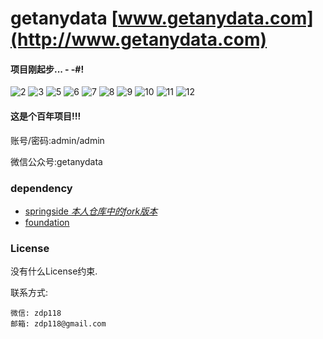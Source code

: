 # getanydata   [www.getanydata.com](http://www.getanydata.com)

#### 项目刚起步... - -#!

![2](http://innmall-user-image.b0.upaiyun.com/gad/2.png)
![3](http://innmall-user-image.b0.upaiyun.com/gad/3.png)
![5](http://innmall-user-image.b0.upaiyun.com/gad/5.png)
![6](http://innmall-user-image.b0.upaiyun.com/gad/6.png)
![7](http://innmall-user-image.b0.upaiyun.com/gad/7.pic.jpg)
![8](http://innmall-user-image.b0.upaiyun.com/gad/8.pic.jpg)
![9](http://innmall-user-image.b0.upaiyun.com/gad/9.pic.jpg)
![10](http://innmall-user-image.b0.upaiyun.com/gad/10.pic.jpg)
![11](http://innmall-user-image.b0.upaiyun.com/gad/11.pic.jpg)
![12](http://innmall-user-image.b0.upaiyun.com/gad/12.pic.jpg)


#### 这是个百年项目!!!

账号/密码:admin/admin

微信公众号:getanydata


### dependency
 + [springside *本人仓库中的fork版本*](https://github.com/hardenCN/springside4)
 + [foundation](http://foundation.zurb.com/docs/)


### License
  没有什么License约束.


  联系方式:

   ```
   微信: zdp118
   邮箱: zdp118@gmail.com
   ```


